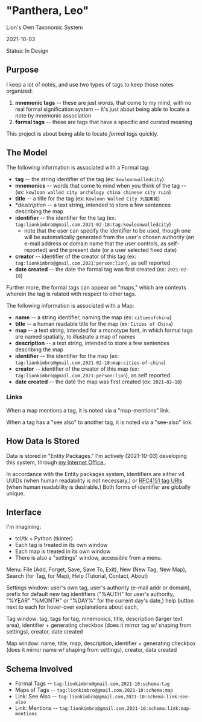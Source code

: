 
# "Panthera, Leo"

Lion's Own Taxonomic System

2021-10-03

Status: In Design


## Purpose

I keep a lot of notes, and use two types of tags to keep those notes organized:

1. **mnemonic tags** -- these are just *words,* that come to my mind, with no real formal signification system -- it's just about being able to locate a note by mnemonic association
2. **formal tags** -- these are tags that have a specific and curated meaning

This project is about being able to locate *formal tags* quickly.


## The Model

The following information is associated with a Formal tag:

* **tag** -- the string identifier of the tag (ex: `kowloonwalledcity`)
* **mnemonics** -- words that come to mind when you think of the tag -- (ex: `kowloon walled city archology china chinese city ruin`)
* **title** -- a title for the tag (ex: `Kowloon Walled City 九龍寨城`)
* **description* -- a text string, intended to store a few sentences describing the map
* **identifier** -- the identifier for the tag (ex: `tag:lionkimbro@gmail.com,2021-02-18:tag:kowloonwalledcity`)
  * note that the user can specify the identifier to be used, though one will be automatically generated from the user's chosen authority (an e-mail address or domain name that the user controls, as self-reported) and the present date (or a user selected fixed date)
* **creator** -- identifier of the creator of this tag (ex: `tag:lionkimbro@gmail.com,2021:person:lion`), as self reported
* **date created** -- the date the formal tag was first created (ex: `2021-02-18`)

Further more, the formal tags can appear on "maps," which are contexts wherein the tag is related with respect to other tags.

The following information is associated with a Map:

* **name** -- a string identifier, naming the map (ex: `citiesofchina`)
* **title** -- a human readable title for the map (ex: `Cities of China`)
* **map** -- a text string, intended for a monotype font, in which formal tags are named spatially, to illustrate a map of names
* **description** -- a text string, intended to store a few sentences describing the map
* **identifier** -- the identifier for the map (ex: `tag:lionkimbro@gmail.com,2021-02-18:map:cities-of-china`)
* **creator** -- identifier of the creator of this map (ex: `tag:lionkimbro@gmail.com,2021:person:lion`), as self reported
* **date created** -- the date the map was first created (ex: `2021-02-18`)

### Links

When a map mentions a tag, it is noted via a "map-mentions" link.

When a tag has a "see also" to another tag, it is noted via a "see-also" link.


## How Data Is Stored

Data is stored in "Entity Packages."  I'm actively (2021-10-03) developing this system, through [my Internet Office.](https://communitywiki.org/wiki/LionsInternetOffice).

In accordance with the Entity packages system, identifiers are either v4 UUIDs (when human readability is not necessary,) or [RFC4151 tag URIs](https://en.wikipedia.org/wiki/Tag_URI_scheme) (when human readability is desirable.)  Both forms of identifier are globally unique.


## Interface

I'm imagining:
* tcl/tk + Python (tkinter)
* Each tag is treated in its own window
* Each map is treated in its own window
* There is also a "settings" window, accessible from a menu.

Menu:  File (Add, Forget, Save, Save To, Exit), New (New Tag, New Map), Search (for Tag, for Map), Help (Tutorial, Contact, About)

Settings window: user's own tag, user's authority (e-mail addr or domain), prefix for default new tag identifiers ("%AUTH" for user's authority, "%YEAR" "%MONTH" or "%DAY%" for the current day's date,) help button next to each for hover-over explanations about each, 

Tag window: tag, tags for tag, mnemonics, title, description (larger text area), identifier + generating checkbox (does it mirror tag w/ shaping from settings), creator, date created

Map window: name, title, map, description, identifier + generating checkbox (does it mirror name w/ shaping from settings), creator, data created


## Schema Involved

* Formal Tags -- `tag:lionkimbro@gmail.com,2021-10:schema:tag`
* Maps of Tags -- `tag:lionkimbro@gmail.com,2021-10:schema:map`
* Link: See Also -- `tag:lionkimbro@gmail.com,2021-10:schema:link:see-also`
* Link: Mentions -- `tag:lionkimbro@gmail.com,2021-10:schema:link:map-mentions`

